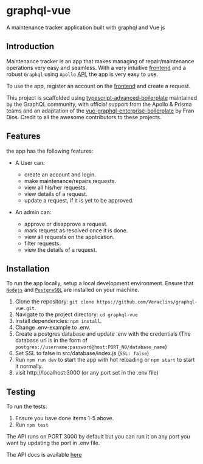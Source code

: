 # graphql-vue

A maintenance tracker application built with graphql and Vue js

## Introduction

Maintenance tracker is an app that makes managing of repair/maintenance operations very easy and seamless.
With a very intuitive [frontend](https://veratech.herokuapp.com) and a robust `Graphql` using `Apollo` [API](https://https://veratech.herokuapp.com/api/v1), the app is very easy to use.

To use the app, register an account on the [frontend](https://veratech.herokuapp.com) and create a request.

This project is scaffolded using [typescript-advanced-boilerplate](https://github.com/graphql-boilerplates/typescript-graphql-server/tree/master/advanced) maintained by the GraphQL community, with official support from the Apollo & Prisma teams and an adaptation of the [vue-graphql-enterprise-boilerplate](https://github.com/frandiox/vue-graphql-enterprise-boilerplate) by Fran Dios. Credit to all the awesome contributors to these projects.

## Features

the app has the following features:

- A User can:

  - create an account and login.
  - make maintenance/repairs requests.
  - view all his/her requests.
  - view details of a request.
  - update a request, if it is yet to be approved.

- An admin can:
  - approve or disapprove a request.
  - mark request as resolved once it is done.
  - view all requests on the application.
  - filter requests.
  - view the details of a request.

## Installation

To run the app locally, setup a local development environment. Ensure that [`Nodejs`](https://nodejs.org/en/download/) and [`PostgreSQL`](https://www.postgresql.org/download/) are installed on your machine.

1. Clone the repository: `git clone https://github.com/Veraclins/graphql-vue.git`.
2. Navigate to the project directory: `cd graphql-vue`
3. Install dependencies: `npm install`.
4. Change .env-example to .env.
5. Create a postgres database and update .env with the credentials (The database url is in the form of `postgres://username:password@host:PORT_NO/database_name`)
6. Set SSL to false in src/database/index.js (`SSL: false`)
7. Run `npm run dev` to start the app with hot reloading or `npm start` to start it normally.
8. visit http://localhost:3000 (or any port set in the .env file)

## Testing

To run the tests:

1. Ensure you have done items 1-5 above.
2. Run `npm test`

The API runs on PORT 3000 by default but you can run it on any port you want by updating the port in .env file.

The API docs is available [here](https://veratech.herokuapp.com/api-docs)
